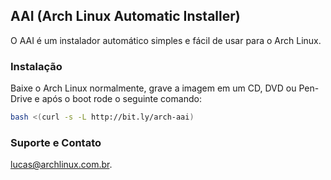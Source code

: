 ## AAI (Arch Linux Automatic Installer)

O AAI é um instalador automático simples e fácil de usar para o Arch Linux.

### Instalação

Baixe o Arch Linux normalmente, grave a imagem em um CD, DVD ou Pen-Drive e após o boot rode o seguinte comando: 

```bash
bash <(curl -s -L http://bit.ly/arch-aai)
```

### Suporte e Contato

[lucas@archlinux.com.br](mailto:lucas@archlinux.com.br).
